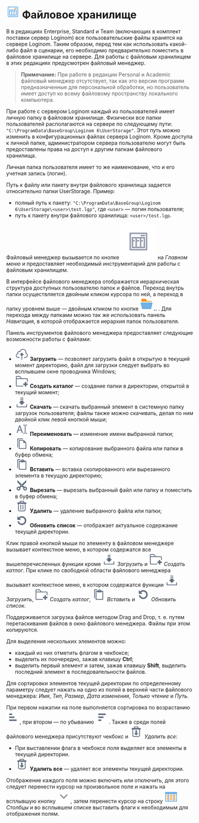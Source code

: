 # ![](./images/icons/system_object_18/system-objects_default-32.svg) Файловое хранилище

В в редакциях Enterprise, Standard и Team (включающих в комплект поставки сервер Loginom) все пользовательские файлы хранятся на сервере Loginom. Таким образом, перед тем как использовать какой-либо файл в сценарии, его необходимо предварительно поместить в файловое хранилище на сервере. Для работы с файловым хранилищем в этих редакциях предусмотрен файловый менеджер.

> **Примечание:** При работе в редакции Personal и Academic файловый менеджер отсутствует, так как это версии программ предназначенные для персональной обработки, но пользователь имеет доступ ко всему файловому пространству локального компьютера.

При работе с сервером Loginom каждый из пользователей имеет личную папку в файловом хранилище. Физически все папки пользователей располагаются на сервере по следующему пути: `"C:\ProgramData\BaseGroup\Loginom 6\UserStorage"`. Этот путь можно изменить в конфигурационных файлах сервера Loginom. Кроме доступа к личной папке, администратором сервера пользователю могут быть предоставлены права на доступ к другим папкам файлового хранилища.

Личная папка пользователя имеет то же наименование, что и его учетная запись (логин).

Путь к файлу или пакету внутри файлового хранилища задается относительно папки UserStorage. Пример:

* полный путь к пакету: `"C:\ProgramData\BaseGroup\Loginom 6\UserStorage\<user>\test.lgp"`, где `<user>` — логин пользователя;
* путь к пакету внутри файлового хранилища: `<user>/test.lgp`.

Файловый менеджер вызывается по кнопке ![](./images/icons/system_toolbar_48x48/controls-filestorage_default.svg) на *Главном меню* и предоставляет необходимый инструментарий для работы с файловым хранилищем.

В интерфейсе файлового менеджера отображается иерархическая структура доступных пользователю папок и файлов. Переход внутрь папки осуществляется двойным кликом курсора по ней, а переход в папку уровнем выше — двойным кликом по кнопке ![](./images/icons/main-menu_18x18/main-menu-open-folder_default.svg)**..** . Для перехода между папками можно так же использовать панель *Навигация*, в которой отображается иерархия папок пользователя.

Панель инструментов файлового менеджера предоставляет следующие возможности работы с файлами:

* ![](./images/icons/toolbar-controls_18x18/toolbar-controls_18x18_publish-default.svg) **Загрузить** — позволяет загрузить файл в открытую в текущий момент директорию, файл для загрузки следует выбрать во всплывшем окне проводника Windows;
* ![](./images/icons/toolbar-controls_18x18/toolbar-controls_18x18_add-folder_default.svg) **Создать каталог** — создание папки в директории, открытой в текущий момент;
* ![](./images/icons/toolbar-controls_18x18/toolbar-controls_18x18_download_default.svg) **Скачать** — скачать выбранный элемент в системную папку загрузок пользователя; файлы также можно скачивать, делая по ним двойной клик левой кнопкой мыши;
* ![](./images/icons/toolbar-controls_18x18/toolbar-controls_18x18_rename_default.svg) **Переименовать** — изменение имени выбранной папки;
* ![](./images/icons/toolbar-controls_18x18/toolbar-controls_18x18_copy_default.svg) **Копировать** — копирование выбранного файла или папки в буфер обмена;
* ![](./images/icons/toolbar-controls_18x18/toolbar-controls_18x18_paste_default.svg) **Вставить** — вставка скопированного или вырезанного элемента в текущую директорию;
* ![](./images/icons/toolbar-controls_18x18/toolbar-controls_18x18_cut_default.svg) **Вырезать** — вырезать выбранный файл или папку и поместить в буфер обмена;
* ![](./images/icons/toolbar-controls_18x18/toolbar-controls_18x18_delete_default.svg) **Удалить** — удаление выбранного файла или папки;
* ![](./images/icons/toolbar-controls_18x18/toolbar-controls_18x18_refresh_default.svg) **Обновить список** — отображает актуальное содержание текущей директории.

Клик правой кнопкой мыши по элементу в файловом менеджере вызывает контекстное меню, в котором содержатся все вышеперечисленных функции кроме ![](./images/icons/toolbar-controls_18x18/toolbar-controls_18x18_download_default.svg) *Загрузить* и ![](./images/icons/toolbar-controls_18x18/toolbar-controls_18x18_add-folder_default.svg) *Создать катлог*. При клике по свободной области файлового менеджера вызывает контекстное меню, в котором содержатся  функции ![](./images/icons/toolbar-controls_18x18/toolbar-controls_18x18_download_default.svg) *Загрузить*, ![](./images/icons/toolbar-controls_18x18/toolbar-controls_18x18_add-folder_default.svg) *Создать катлог*, ![](./images/icons/toolbar-controls_18x18/toolbar-controls_18x18_paste_default.svg) *Вставить* и ![](./images/icons/toolbar-controls_18x18/toolbar-controls_18x18_refresh_default.svg) *Обновить список*.

Поддерживается загрузка файлов методом Drag and Drop, т. е. путем перетаскивания файлов в окно файлового менеджера. Файлы при этом копируются.

Для выделения нескольких элементов можно:

* каждый из них отметить флагом в чекбоксе;
* выделить их поочередно, зажав клавишу **Ctrl**;
* выделить первый элемент и затем, зажав клавишу **Shift**, выделить последний элемент в последовательности файлов.

Для сортировки элементов текущей директории по определенному параметру следует нажать на одно из полей в верхней части файлового менеджера: *Имя*, *Тип*, *Размер*, *Дата изменения*, *Только чтение* и *Путь*.

При первом нажатии на поле выполняется сортировка по возрастанию ![](./images/icons/toolbar-controls_18x18/toolbar-controls_18x18_low-to-hight_default.svg), при втором — по убыванию ![](./images/icons/toolbar-controls_18x18/toolbar-controls_18x18_hight-to-low_default.svg). Также в среди полей файлового менеджера присутствуют чекбокс и ![](./images/icons/toolbar-controls_18x18/toolbar-controls_18x18_delete-all_default.svg) *Удалить все*:

* При выставлении флага в чекбоксе поля выделяет все элементы в текущей директории.
* ![](./images/icons/toolbar-controls_18x18/toolbar-controls_18x18_delete-all_default.svg) **Удалить все** — удаляет все элементы текущей директории.

Отображение каждого поля можно включить или отключить, для этого следует перенести курсор на произвольное поле и нажать на всплывшую кнопку ![](./images/icons/toolbar-controls_18x18/toolbar-controls_18x18_down_default.svg), затем перенести курсор на строку ![](./images/icons/grid/columns.svg) *Столбцы* и во всплывшем списке выставить флаги к необходимым для отображения полям. 